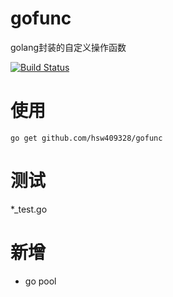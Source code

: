# gofunc
golang封装的自定义操作函数

[![Build Status](https://travis-ci.org/hsw409328/gofunc.svg?branch=master)](https://travis-ci.org/hsw409328/gofunc)

# 使用
```
go get github.com/hsw409328/gofunc
```

# 测试
*_test.go

# 新增
  - go pool